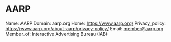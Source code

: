 
# AARP

Name: AARP
Domain: aarp.org
Home: https://www.aarp.org/
Privacy_policy: https://www.aarp.org/about-aarp/privacy-policy/
Email: member@aarp.org
Member_of: Interactive Advertising Bureau (IAB)
